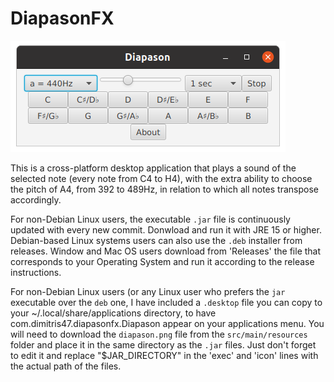 # DiapasonFX

![screenshot](/screenshots/diap_sshot.png)

This is a cross-platform desktop application that plays a sound of the selected note (every note from C4 to H4), with the extra ability to choose the pitch of A4, from 392 to 489Hz, in relation to which all notes transpose accordingly.

For non-Debian Linux users, the executable <code>.jar</code> file is continuously updated with every new commit. Donwload and run it with JRE 15 or higher. Debian-based Linux systems users can also use the <code>.deb</code> installer from releases.
Window and Mac OS users download from 'Releases' the file that corresponds to your Operating System and run it according to the release instructions.

For non-Debian Linux users (or any Linux user who prefers the <code>jar</code> executable over the <code>deb</code> one, I have included a <code>.desktop</code> file you can copy to your ~/.local/share/applications directory, to have com.dimitris47.diapasonfx.Diapason appear on your applications menu. You will need to download the <code>diapason.png</code> file from the <code>src/main/resources</code> folder and place it in the same directory as the <code>.jar</code> files. Just don't forget to edit it and replace "$JAR_DIRECTORY" in the 'exec' and 'icon' lines with the actual path of the files.
